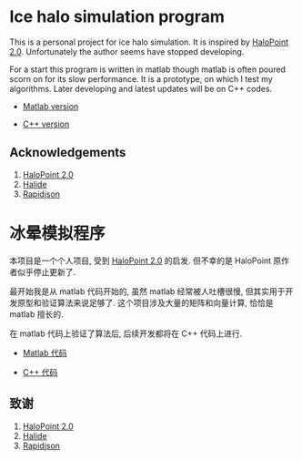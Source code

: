 # Ice halo simulation program

This is a personal project for ice halo simulation. It is inspired by
[HaloPoint 2.0](https://www.ursa.fi/blogi/ice-crystal-halos/author/moriikon/). Unfortunately
the author seems have stopped developing.

For a start this program is written in matlab though matlab is often poured scorn on for its
slow performance. It is a prototype, on which I test my algorithms. Later developing and
latest updates will be on C++ codes.

* [Matlab version](matlab)

* [C++ version](cpp)

## Acknowledgements

1. [HaloPoint 2.0](https://www.ursa.fi/blogi/ice-crystal-halos/author/moriikon/)
2. [Halide](http://halide-lang.org/)
3. [Rapidjson](http://rapidjson.org/index.html)


# 冰晕模拟程序

本项目是一个个人项目, 受到 [HaloPoint 2.0](https://www.ursa.fi/blogi/ice-crystal-halos/author/moriikon/) 的启发.
但不幸的是 HaloPoint 原作者似乎停止更新了.

最开始我是从 matlab 代码开始的, 虽然 matlab 经常被人吐槽很慢, 但其实用于开发原型和验证算法来说足够了.
这个项目涉及大量的矩阵和向量计算, 恰恰是 matlab 擅长的.

在 matlab 代码上验证了算法后, 后续开发都将在 C++ 代码上进行.

* [Matlab 代码](matlab)

* [C++ 代码](cpp/README_zh.md)

## 致谢

1. [HaloPoint 2.0](https://www.ursa.fi/blogi/ice-crystal-halos/author/moriikon/)
2. [Halide](http://halide-lang.org/)
3. [Rapidjson](http://rapidjson.org/index.html)

